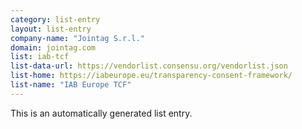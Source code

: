 ```yaml
---
category: list-entry
layout: list-entry
company-name: "Jointag S.r.l."
domain: jointag.com
list: iab-tcf
list-data-url: https://vendorlist.consensu.org/vendorlist.json
list-home: https://iabeurope.eu/transparency-consent-framework/
list-name: "IAB Europe TCF"
---
```


This is an automatically generated list entry.
